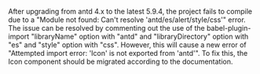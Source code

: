 After upgrading from antd 4.x to the latest 5.9.4, the project fails to compile due to a "Module not found: Can't resolve 'antd/es/alert/style/css'" error. The issue can be resolved by commenting out the use of the babel-plugin-import "libraryName" option with "antd" and "libraryDirectory" option with "es" and "style" option with "css". However, this will cause a new error of "Attempted import error: 'Icon' is not exported from 'antd'". To fix this, the Icon component should be migrated according to the documentation.
